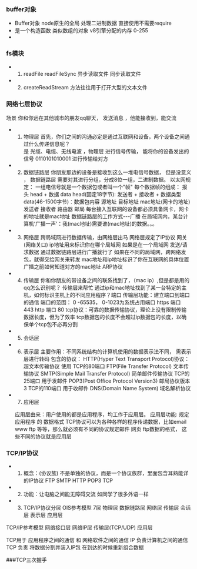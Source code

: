 ### buffer对象
- Buffer对象 node原生的全局 处理二进制数据 直接使用不需要require
- 是一个构造函数 类似数组的对象 v8引擎分配的内存 0-255
- 
### fs模块
- 1. readFile readFileSync
  异步读取文件 同步读取文件
- 2. createReadStream 方法往往用于打开大型的文本文件
### 网络七层协议
  场景 你和你远在其他城市的朋友qq聊天， 发送消息 ，他能接收到，能交流
- 1. 物理层 
  首先，你们之间的沟通必定是通过互联网和设备，两个设备之间通过什么传递信息呢？       
  是 光缆、电缆、无线电波 ，物理层 进行信号传输， 能将你的设备发出的信号 0110101010001 进行传输给对方

- 2. 数据链路层
  你朋友那边的设备是接收到这么一堆电信号数据， 但是没意义 ， 数据链路层 需要对其进行分组，分成8位一组，二进制数据。
  以太网规定： 一组电信号就是一个数据包或者叫一个"帧"
  每个数据帧的组成： 报头 head + 数据 data
  head(固定18字节): 发送者 + 接收者 + 数据类型
  data(46-1500字节)：数据包内容
  源地址 目标地址 mac地址(网卡的地址)
  发送者 接收者 路由器 邮局
  每台接入互联网的设备都必须具备网卡，网卡的地址就是mac地址
  数据链路层的工作方式---广播
  在局域网内，某台计算机‘广播一声’：我(mac地址)需要谁(mac地址)的数据。。。
- 3. 网络层
  跨局域网进行数据传输，由网络层出马
  网络层规定了IP协议
  网关(网络关口)
  ip地址用来标识你在哪个局域网
  如果是在一个局域网 发送/请求数据 通过数据链路层进行广播就行了
  如果在不同的局域网，跨网络发包，就得交给网关来转发
  mac地址和ip地址标识了你在互联网的具体位置
  广播之前如何知道对方的mac地址 ARP协议
- 4. 传输层
  你和你朋友的带设备之间的联系找到了，（mac ip）,但是都是用的qq怎么识别呢？ 传输层来帮忙
  通过ip和mac地址找到了某一台特定的主机，如何标识主机上的不同应用程序？端口
  传输层功能：建立端口到端口的通信
  端口的范围： 0 -65535， 0-1023为系统占用端口
  https 端口 443
  http 端口 80
  tcp协议：可靠的数据传输协议，理论上没有限制传输数据长度，但为了效率 tcp数据包的长度不会超过ip数据包的长度，以确保单个tcp包不必再分割
- 5. 会话层
  
- 6. 表示层
  主要作用：不同系统结构的计算机使用的数据表示法不同， 需表示层进行转码
  包含的协议： 
  HTTP(Hyper Text Transport Protocol)协议：超文本传输协议 使用 TCP的80端口
  FTP(File Transfer Protocol) 文本传输协议
  SMTP(Simple Mail Transfer Protocol) 简单邮件传输协议 TCP的25端口 用于发邮件
  POP3(Post Office Protocol Version3) 邮局协议版本3 TCP的110端口   用于收邮件
  DNS(Domain Name System) 域名解析协议 
- 7. 应用层

  应用层由来：用户使用的都是应用程序，均工作于应用层。
  应用层功能: 规定 应用程序 的 数据格式
  TCP协议可以为各种各样的程序传递数据，比如email www ftp 等等，那么就必须有不同的协议规定邮件 网页 ftp数据的格式， 这些不同的协议就是应用层

### TCP/IP协议
- 1. 概念：(协议族) 不是单独的协议，而是一个协议族群，里面包含耳熟能详的IP协议 FTP SMTP  HTTP POP3 TCP
- 2. 功能：让电脑之间能无障碍交流 如同学了很多外语一样
- 3. TCP/IP协议分层
OIS参考模型 7层 
物理层
数据链路层
网络层
传输层
会话层
表示层
应用层

TCP/IP参考模型
网络接口层
网络IP层
传输层(TCP/UDP)
应用层

TCP用于 应用程序之间的通信 和 网络软件之间的通信
IP 负责计算机之间的通信
TCP 负责 将数据分割并装入IP包  在到达的时候重新组合数据

###TCP三次握手

  




